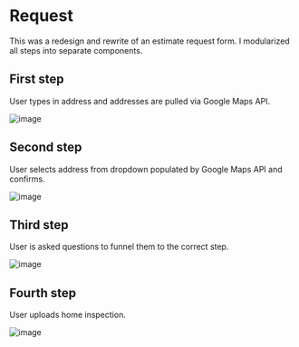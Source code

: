 # Request

This was a redesign and rewrite of an estimate request form.  I modularized all steps into separate components.

## First step

User types in address and addresses are pulled via Google Maps API.

![image](https://user-images.githubusercontent.com/6377577/77600697-03477b00-6edf-11ea-824e-2de292ad7705.png)

## Second step

User selects address from dropdown populated by Google Maps API and confirms.

![image](https://user-images.githubusercontent.com/6377577/77600814-54f00580-6edf-11ea-9a9a-d0f8c0548fe8.png)

## Third step

User is asked questions to funnel them to the correct step.

![image](https://user-images.githubusercontent.com/6377577/77600930-b7e19c80-6edf-11ea-8eb9-66451e0d69ba.png)

## Fourth step

User uploads home inspection.

![image](https://user-images.githubusercontent.com/6377577/77601715-e06a9600-6ee1-11ea-9ce8-fc11418b4f77.png)
